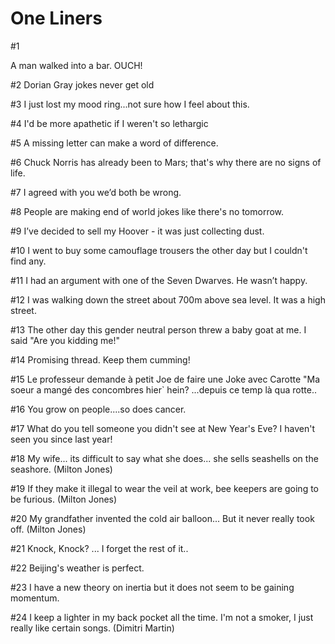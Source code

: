 ﻿# One Liners

#1

A man walked into a bar. OUCH!

#2
Dorian Gray jokes never get old

#3
I just lost my mood ring...not sure how I feel about this.

#4
I'd be more apathetic if I weren't so lethargic

#5
A missing letter can make a word of difference.

#6
Chuck Norris has already been to Mars; that's why there are no signs of life.

#7
I agreed with you we’d both be wrong.

#8
People are making end of world jokes like there's no tomorrow.

#9
I’ve decided to sell my Hoover - it was just collecting dust.

#10
I went to buy some camouflage trousers the other day but I couldn't find any.

#11
I had an argument with one of the Seven Dwarves. He wasn’t happy.

#12
I was walking down the street about 700m above sea level. It was a high street.

#13
The other day this gender neutral person threw a baby goat at me. I said "Are you kidding me!"

#14 
Promising thread. Keep them cumming!

#15 
Le professeur demande à petit Joe de faire une Joke avec Carotte
"Ma soeur a mangé des concombres hier`
hein?
...depuis ce temp là qua rotte..

#16
You grow on people....so does cancer.

#17
What do you tell someone you didn't see at New Year's Eve? I haven't seen you since last year!

#18
My wife... its difficult to say what she does... she sells seashells on the seashore. (Milton Jones)

#19
If they make it illegal to wear the veil at work, bee keepers are going to be furious. (Milton Jones)

#20
My grandfather invented the cold air balloon... But it never really took off. (Milton Jones)

#21
Knock, Knock? ... I forget the rest of it..

#22
Beijing's weather is perfect.

#23 
I have a new theory on inertia but it does not seem to be gaining momentum.

#24
I keep a lighter in my back pocket all the time. I'm not a smoker, I just really like certain songs. (Dimitri Martin)

